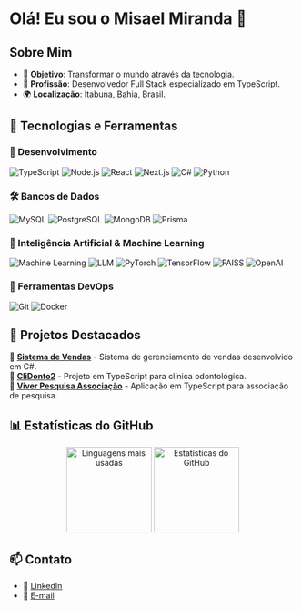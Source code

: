 # Olá! Eu sou o Misael Miranda 👋  

## Sobre Mim  

- 🎯 **Objetivo**: Transformar o mundo através da tecnologia.  
- 💼 **Profissão**: Desenvolvedor Full Stack especializado em TypeScript.  
- 🌍 **Localização**: Itabuna, Bahia, Brasil.  

## 🚀 Tecnologias e Ferramentas  

### 📌 Desenvolvimento  
![TypeScript](https://img.shields.io/badge/TypeScript-007ACC?style=for-the-badge&logo=typescript&logoColor=white)
![Node.js](https://img.shields.io/badge/Node.js-339933?style=for-the-badge&logo=nodedotjs&logoColor=white)
![React](https://img.shields.io/badge/React-20232A?style=for-the-badge&logo=react&logoColor=61DAFB)
![Next.js](https://img.shields.io/badge/Next.js-000000?style=for-the-badge&logo=nextdotjs&logoColor=white)
![C#](https://img.shields.io/badge/C%23-239120?style=for-the-badge&logo=csharp&logoColor=white)
![Python](https://img.shields.io/badge/Python-3776AB?style=for-the-badge&logo=python&logoColor=white)

### 🛠️ Bancos de Dados  
![MySQL](https://img.shields.io/badge/MySQL-4479A1?style=for-the-badge&logo=mysql&logoColor=white)
![PostgreSQL](https://img.shields.io/badge/PostgreSQL-316192?style=for-the-badge&logo=postgresql&logoColor=white)
![MongoDB](https://img.shields.io/badge/MongoDB-4EA94B?style=for-the-badge&logo=mongodb&logoColor=white)
![Prisma](https://img.shields.io/badge/Prisma-2D3748?style=for-the-badge&logo=prisma&logoColor=white)

### 🤖 Inteligência Artificial & Machine Learning  
![Machine Learning](https://img.shields.io/badge/Machine%20Learning-FF6F00?style=for-the-badge&logo=mlflow&logoColor=white)
![LLM](https://img.shields.io/badge/LLM-4B0082?style=for-the-badge&logo=openai&logoColor=white)
![PyTorch](https://img.shields.io/badge/PyTorch-EE4C2C?style=for-the-badge&logo=pytorch&logoColor=white)
![TensorFlow](https://img.shields.io/badge/TensorFlow-FF6F00?style=for-the-badge&logo=tensorflow&logoColor=white)
![FAISS](https://img.shields.io/badge/FAISS-02569B?style=for-the-badge&logo=meta&logoColor=white)
![OpenAI](https://img.shields.io/badge/OpenAI-412991?style=for-the-badge&logo=openai&logoColor=white)

### 🔧 Ferramentas DevOps  
![Git](https://img.shields.io/badge/Git-F05032?style=for-the-badge&logo=git&logoColor=white)
![Docker](https://img.shields.io/badge/Docker-2496ED?style=for-the-badge&logo=docker&logoColor=white)

## 📌 Projetos Destacados  

🔹 [**Sistema de Vendas**](https://github.com/misereitor/SistemaDeVendas) - Sistema de gerenciamento de vendas desenvolvido em C#.  
🔹 [**CliDonto2**](https://github.com/misereitor/clidonto2) - Projeto em TypeScript para clínica odontológica.  
🔹 [**Viver Pesquisa Associação**](https://github.com/misereitor/viverpesquisaassociacao) - Aplicação em TypeScript para associação de pesquisa.  

## 📊 Estatísticas do GitHub  

<p align="center">
  <img height="150em" src="https://github-readme-stats.vercel.app/api/top-langs/?username=misereitor&layout=compact&theme=synthwave" alt="Linguagens mais usadas"/>
  <img height="150em" src="https://github-readme-stats.vercel.app/api?username=misereitor&show_icons=true&theme=synthwave" alt="Estatísticas do GitHub"/>
</p>

## 📫 Contato  

- 💼 [LinkedIn](https://www.linkedin.com/in/misaelmiranda)  
- 📧 [E-mail](mailto:seuemail@example.com)  
